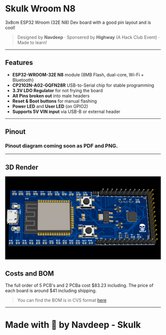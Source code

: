 # Skulk Wroom N8
3x8cm ESP32 Wroom (32E N8) Dev board with a good pin layout and is cool!
> Designed by **Navdeep** · Sponsered by **Highway** (A Hack Club Event) · Made to learn!
---
## Features

- **ESP32-WROOM-32E N8** module (8MB Flash, dual-core, Wi-Fi + Bluetooth)
- **CP2102N-A02-GQFN28R** USB-to-Serial chip for stable programming
- **3.3V LDO Regulator** for not frying the board
- **All Pins broken out** into male headers 
- **Reset & Boot buttons** for manual flashing
- **Power LED** and **User LED** (on GPIO2)
- **Supports 5V VIN input** via USB-B or external header
---
## Pinout
### Pinout diagram coming soon as PDF and PNG.
---
## 3D Render
![3D Render](./Images/3D%20Render.png)
## Costs and BOM
The full order of 5 PCB's and 2 PCBa cost $83.23 including. The price of each board is around $41 including shipping.
> You can find the BOM is in CVS format [here](https://github.com/Navdeep-Codes/Skulk-Wroom-N8/blob/main/Files/PAP_Skulk-ESP32-Wroom-N8.csv)
---
# Made with 💖 by Navdeep - Skulk